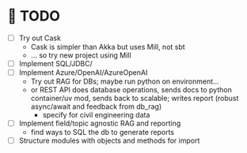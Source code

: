 # 📝 TODO

- [ ] Try out Cask
  - Cask is simpler than Akka but uses Mill, not sbt
  - ... so try new project using Mill
- [ ] Implement SQL/JDBC/
- [ ] Implement Azure/OpenAI/AzureOpenAI
  - Try out RAG for DBs; maybe run python on environment...
  - or REST API does database operations, sends docs to python container/uv mod, sends back to scalable; writes report (robust async/await and feedback from db_rag)
    - specify for civil engineering data 
- [ ] Implement field/topic agnostic RAG and reporting
  - find ways to SQL the db to generate reports
- [ ] Structure modules with objects and methods for import